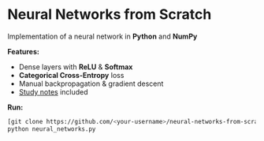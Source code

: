 # Neural Networks from Scratch

Implementation of a neural network in **Python** and **NumPy**

**Features:**
- Dense layers with **ReLU** & **Softmax**
- **Categorical Cross-Entropy** loss
- Manual backpropagation & gradient descent
- [Study notes](https://github.com/JoyceMaidd/Neural-Network-from-Scratch/blob/main/Building_Neural_Networks_from_Scratch.pdf) included 

**Run:**
```bash
[git clone https://github.com/<your-username>/neural-networks-from-scratch.git](https://github.com/JoyceMaidd/Neural-Network-from-Scratch.git)
python neural_networks.py
